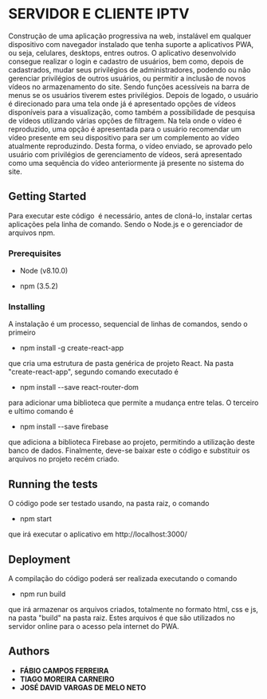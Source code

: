 # SERVIDOR E CLIENTE IPTV

Construção de uma
aplicação progressiva na web, instalável em qualquer dispositivo com navegador
instalado que tenha suporte a aplicativos PWA, ou seja, celulares, desktops, entres
outros. O aplicativo desenvolvido consegue realizar o login e cadastro de usuários,
bem como, depois de cadastrados, mudar seus privilégios de administradores,
podendo ou não gerenciar privilégios de outros usuários, ou permitir a inclusão de
novos vídeos no armazenamento do site. Sendo funções acessíveis na barra de
menus se os usuários tiverem estes privilégios. Depois de logado, o usuário é
direcionado para uma tela onde já é apresentado opções de vídeos disponíveis para
a visualização, como também a possibilidade de pesquisa de vídeos utilizando várias
opções de filtragem. Na tela onde o vídeo é reproduzido, uma opção é apresentada
para o usuário recomendar um vídeo presente em seu dispositivo para ser um
complemento ao vídeo atualmente reproduzindo. Desta forma, o vídeo enviado, se
aprovado pelo usuário com privilégios de gerenciamento de vídeos, será apresentado
como uma sequência do vídeo anteriormente já presente no sistema do site.

## Getting Started

Para executar este código  é necessário, antes de cloná-lo, instalar certas aplicações pela linha de comando. Sendo o Node.js e o gerenciador de arquivos npm.

### Prerequisites

* Node (v8.10.0)

* npm (3.5.2)

### Installing

A instalação é um processo, sequencial de linhas de comandos, sendo o primeiro

* npm install -g create-react-app

que cria uma estrutura de pasta genérica de projeto React. Na pasta "create-react-app", segundo comando executado é 

* npm install --save react-router-dom

para adicionar uma biblioteca que permite a mudança entre telas. O terceiro e ultimo comando é 

* npm install --save firebase

que adiciona a biblioteca Firebase ao projeto, permitindo a utilização deste banco de dados.
Finalmente, deve-se baixar este o código e substituir os arquivos no projeto recém criado.

## Running the tests

O código pode ser testado usando, na pasta raiz, o comando

* npm start

que irá executar o aplicativo em http://localhost:3000/

## Deployment

A compilação do código poderá ser realizada executando o comando

* npm run build

que irá armazenar os arquivos criados, totalmente no formato html, css e js, na pasta "build" na pasta raiz. Estes arquivos é que são utilizados no servidor online para o acesso pela internet do PWA.

## Authors

* **FÁBIO CAMPOS FERREIRA**
* **TIAGO MOREIRA CARNEIRO**
* **JOSÉ DAVID VARGAS DE MELO NETO**
